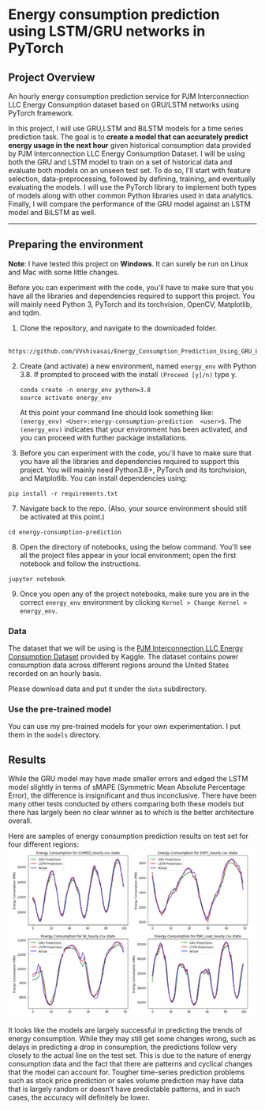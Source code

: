 # Energy consumption prediction using LSTM/GRU networks in PyTorch

## Project Overview
An hourly energy consumption prediction service for PJM Interconnection LLC Energy Consumption dataset based on GRU/LSTM networks using PyTorch framework.

In this project, I will use GRU,LSTM and BiLSTM models for a time series prediction task. The goal is to **create a model that can accurately predict energy usage in the next hour** given historical consumption data provided by PJM Interconnection LLC Energy Consumption Dataset. I will be using both the GRU and LSTM model to train on a set of historical data and evaluate both models on an unseen test set. To do so, I'll start with feature selection, data-preprocessing, followed by defining, training, and eventually evaluating the models. I will use the PyTorch library to implement both types of models along with other common Python libraries used in data analytics. Finally, I will compare the performance of the GRU model against an LSTM model and BiLSTM as well. 

---
## Preparing the environment
**Note**: I have tested this project on __Windows__. It can surely be run on Linux and Mac with some little changes.

Before you can experiment with the code, you'll have to make sure that you have all the libraries and dependencies required to support this project. You will mainly need Python 3, PyTorch and its torchvision, OpenCV, Matplotlib, and tqdm.

1. Clone the repository, and navigate to the downloaded folder.
```
 https://github.com/VVshivasai/Energy_Consumption_Prediction_Using_GRU_LSTM_BiLSTM.git
```

2. Create (and activate) a new environment, named `energy_env` with Python 3.8. If prompted to proceed with the install `(Proceed [y]/n)` type y.

	```shell
	conda create -n energy_env python=3.8
	source activate energy_env
	```
	
	At this point your command line should look something like: `(energy_env) <User>:energy-consumption-prediction  <user>$`. The `(energy_env)` indicates that your environment has been activated, and you can proceed with further package installations.

6. Before you can experiment with the code, you'll have to make sure that you have all the libraries and dependencies required to support this project. You will mainly need Python3.8+, PyTorch and its torchvision, and Matplotlib. You can install dependencies using:
```
pip install -r requirements.txt
```

7. Navigate back to the repo. (Also, your source environment should still be activated at this point.)
```shell
cd energy-consumption-prediction 
```

8. Open the directory of notebooks, using the below command. You'll see all the project files appear in your local environment; open the first notebook and follow the instructions.
```shell
jupyter notebook
```

9. Once you open any of the project notebooks, make sure you are in the correct `energy_env` environment by clicking `Kernel > Change Kernel > energy_env`.


### Data

The dataset that we will be using is the [PJM Interconnection LLC Energy Consumption Dataset](https://www.kaggle.com/robikscube/hourly-energy-consumption) provided by Kaggle. The dataset contains power consumption data across different regions around the United States recorded on an hourly basis.

Please download data and put it under the `data` subdirectory. 

### Use the pre-trained model

You can use my pre-trained models for your own experimentation. I put them in the `models` directory.

## Results
While the GRU model may have made smaller errors and edged the LSTM model slightly in terms of sMAPE (Symmetric Mean Absolute Percentage Error), the difference is insignificant and thus inconclusive. There have been many other tests conducted by others comparing both these models but there has largely been no clear winner as to which is the better architecture overall. 

Here are samples of energy consumption prediction results on test set for four different regions:
![alt text](imgs/prediction_example.png)

It looks like the models are largely successful in predicting the trends of energy consumption. While they may still get some changes wrong, such as delays in predicting a drop in consumption, the predictions follow very closely to the actual line on the test set. This is due to the nature of energy consumption data and the fact that there are patterns and cyclical changes that the model can account for. Tougher time-series prediction problems such as stock price prediction or sales volume prediction may have data that is largely random or doesn’t have predictable patterns, and in such cases, the accuracy will definitely be lower.




